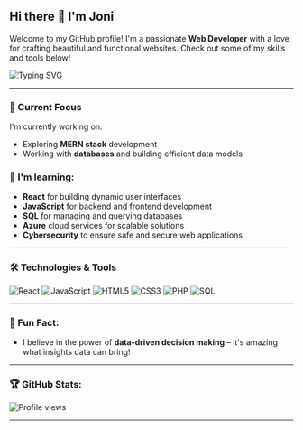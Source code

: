 ## Hi there 👋 I'm Joni

Welcome to my GitHub profile! I'm a passionate **Web Developer** with a love for crafting beautiful and functional websites. Check out some of my skills and tools below!

![Typing SVG](https://readme-typing-svg.demolab.com?font=Fira+code&pause=1000&width=435&lines=Web+developer;In+God+we+trust.+;All+others+must+bring+data.)

---

### 🚀 Current Focus

I'm currently working on:
- Exploring **MERN stack** development
- Working with **databases** and building efficient data models

### 🌱 I'm learning:
- **React** for building dynamic user interfaces
- **JavaScript** for backend and frontend development
- **SQL** for managing and querying databases
- **Azure** cloud services for scalable solutions
- **Cybersecurity** to ensure safe and secure web applications

---

### 🛠️ Technologies & Tools

![React](https://img.shields.io/badge/Code-React-61DAFB?style=flat&logo=react&color=61DAFB)
![JavaScript](https://img.shields.io/badge/Code-JavaScript-F7DF1E?style=flat&logo=javascript&color=F7DF1E)
![HTML5](https://img.shields.io/badge/Code-HTML-E34F26?style=flat&logo=html5&color=E34F26)
![CSS3](https://img.shields.io/badge/Code-CSS-1572B6?style=flat&logo=css3&color=1572B6)
![PHP](https://img.shields.io/badge/Code-PHP-777BB4?style=flat&logo=php&color=777BB4)
![SQL](https://img.shields.io/badge/Tools-SQL-4479A1?style=flat&logo=mysql&color=4479A1)

---

### 🌟 Fun Fact:
- I believe in the power of **data-driven decision making** – it's amazing what insights data can bring!

---

### 🏆 GitHub Stats:
![Profile views](https://komarev.com/ghpvc/?username=your-github-jonz-dsgn)

---








